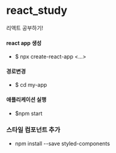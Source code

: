 # react_study
리액트 공부하기!

#### react app 생성
- $ npx create-react-app <...>
#### 경로변경
- $ cd my-app
#### 애플리케이션 실행
- $npm start
### 스타일 컴포넌트 추가
- npm install --save styled-components
